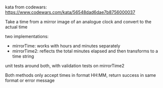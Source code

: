 kata from codewars: https://www.codewars.com/kata/56548dad6dae7b8756000037

Take a time from a mirror image of an analogue clock and convert to the actual time

two implementations:
- mirrorTime: works with hours and minutes separately
- mirrorTime2: reflects the total minutes elapsed and then transforms to a time string

unit tests around both, with validation tests on mirrorTime2

Both methods only accept times in format HH:MM, return success in same format or error message
